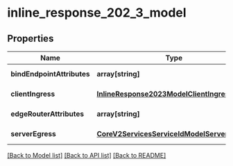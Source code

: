 # inline_response_202_3_model

## Properties
Name | Type | Description | Notes
------------ | ------------- | ------------- | -------------
**bindEndpointAttributes** | **array[string]** |  | [default to null]
**clientIngress** | [**InlineResponse2023ModelClientIngress**](InlineResponse2023ModelClientIngress.md) |  | [default to null]
**edgeRouterAttributes** | **array[string]** |  | [default to null]
**serverEgress** | [**CoreV2ServicesServiceIdModelServerEgress**](CoreV2ServicesServiceIdModelServerEgress.md) |  | [default to null]

[[Back to Model list]](../README.md#documentation-for-models) [[Back to API list]](../README.md#documentation-for-api-endpoints) [[Back to README]](../README.md)


